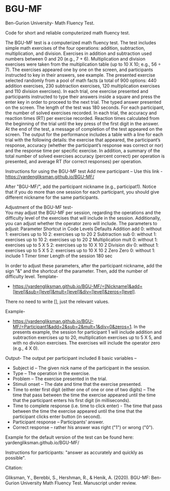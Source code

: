 # BGU-MF
Ben-Gurion University- Math Fluency Test.

Code for short and reliable computerized math fluency test.

The BGU-MF test is a computerized math fluency test. The test includes simple math exercises of the four operations: addition, subtraction, multiplication, and division. Exercises in addition and subtraction used numbers between 0 and 20 (e.g., 7 + 6). Multiplication and division exercises were taken from the multiplication table (up to 10 X 10; e.g., 56 ÷ 7). The exercises appeared one by one on the screen, and participants instructed to key in their answers, see example. The presented exercise selected randomly from a pool of math facts (a total of 900 options: 440 addition exercises, 230 subtraction exercises, 120 multiplication exercises and 110 division exercises). In each trial, one exercise presented and participants instructed to type their answers inside a square and press the enter key in order to proceed to the next trial. The typed answer presented on the screen. The length of the test was 180 seconds. For each participant, the number of solved exercises recorded. In each trial, the accuracy and reaction times (RT) per exercise recorded. Reaction times calculated from the beginning of the trial until the key press of the first digit in the answer. At the end of the test, a message of completion of the test appeared on the screen. The output for the performance includes a table with a line for each trial with the following details: the exercise that appeared, the participant’s response, accuracy (whether the participant’s response was correct or nor) and the response time per specific exercise. In addition, a summary of the total number of solved exercises accuracy (percent correct) per operation is presented, and average RT (for correct responses) per operation. 


Instructions for using the BGU-MF test
Add new participant – Use this link - https://yardengliksman.github.io/BGU-MF/

After "BGU-MF/", add the participant nickname (e.g., participat1). Notice that if you do more than one session for each participant, you should give different nickname for the same participants.

Adjustment of the BGU-MF test-  
You may adjust the BGU-MF per session, regarding the operations and the difficulty level of the exercises that will include in the session. Additionally, you can adjust whether the operator zero will include.
The parameters to adjust:
Parameter	Shortcut in Code	Levels	Defaults
Addition	add	0: without
1: exercises up to 10
2: exercises up to 20	2
Subtraction	sub	0: without
1: exercises up to 10
2: exercises up to 20	2
Multiplication	mult	0: without
1: exercises up to 5 X 5
2: exercises up to 10 X 10	2
Division	div	0: without
1: exercises up to 5 X 5
2: exercises up to 10 X 10	2
Zero	Zero	0: without
1: include
	1
Timer	timer	Length of the session	180 sec

In order to adjust these parameters, after the participant nickname, add the sign "&" and the shortcut of the parameter. Then, add the number of difficulty level.
Template-
- https://yardengliksman.github.io/BGU-MF/=[Nickname]&add=[level]&sub=[level]&mult=[level]&div=[level]&zeros=[level].

There no need to write [], just the relevant values.

Example- 
- https://yardengliksman.github.io/BGU-MF/=Participant1&add=2&sub=2&mult=1&div=0&zeros=1. 
In the presents example, the session for participant 1 will include addition and subtraction exercises up to 20, multiplication exercises up to 5 X 5, and with no division exercises. The exercises will include the operator zero (e.g., 4 X 0). 

Output-
The output per participant included 8 basic variables – 
-	Subject id – The given nick name of the participant in the session. 
-	Type – The operation in the exercise.
-	Problem – The exercise presented in the trial.
-	Stimuli onset – The date and time that the exercise presented.
-	Time to enter first digit (either one of one or one of two digits) – The time that pass between the time the exercise appeared until the time that the participant enters his first digit (in milliseconds).
-	Time to complete response (i.e. time to click enter) - The time that pass between the time the exercise appeared until the time that the participant clicks enter button (in second).
-	Participant response – Participants’ answer.
-	Correct response – rather his answer was right ("1") or wrong ("0").





Example for the default version of the test can be found here: yardengliksman.github.io/BGU-MF/

Instructions for participants: "answer as accurately and quickly as possible".

Citation:

Gliksman, Y., Berebbi, S., Hershman, R., & Henik, A. (2020). BGU-MF: Ben-Gurion University Math Fluency Test. Manuscript under review.
